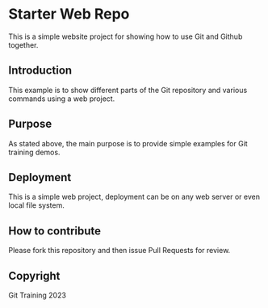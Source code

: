 # Starter Web Repo

This is a simple website project for showing how to use Git and Github together.

## Introduction 

This example is to show different parts of the Git repository and various commands using a web project. 

## Purpose

As stated above, the main purpose is to provide simple examples for Git training demos. 

## Deployment

This is a simple web project, deployment can be on any web server or even local file system.

## How to contribute 

Please fork this repository and then issue Pull Requests for review.

## Copyright

Git Training 2023